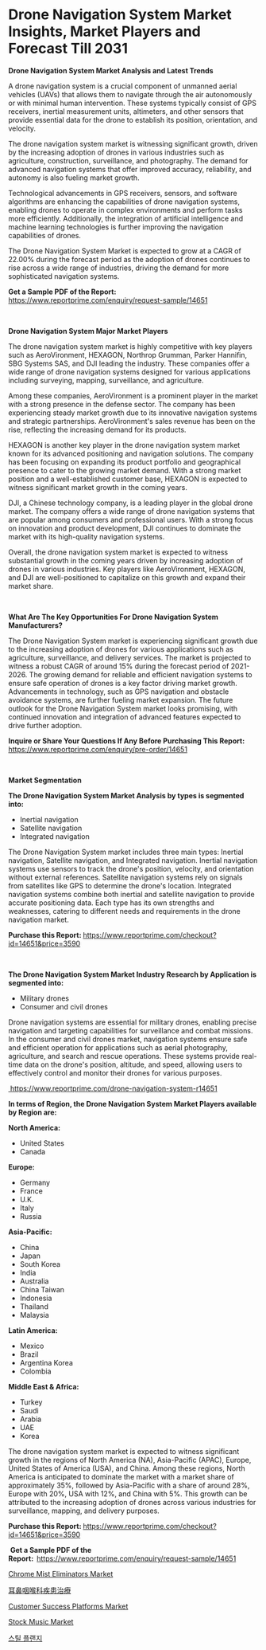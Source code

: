 <p><h1>Drone Navigation System Market Insights, Market Players and Forecast Till 2031</h1></p><p><strong>Drone Navigation System Market Analysis and Latest Trends</strong></p>
<p><p>A drone navigation system is a crucial component of unmanned aerial vehicles (UAVs) that allows them to navigate through the air autonomously or with minimal human intervention. These systems typically consist of GPS receivers, inertial measurement units, altimeters, and other sensors that provide essential data for the drone to establish its position, orientation, and velocity.</p><p>The drone navigation system market is witnessing significant growth, driven by the increasing adoption of drones in various industries such as agriculture, construction, surveillance, and photography. The demand for advanced navigation systems that offer improved accuracy, reliability, and autonomy is also fueling market growth.</p><p>Technological advancements in GPS receivers, sensors, and software algorithms are enhancing the capabilities of drone navigation systems, enabling drones to operate in complex environments and perform tasks more efficiently. Additionally, the integration of artificial intelligence and machine learning technologies is further improving the navigation capabilities of drones.</p><p>The Drone Navigation System Market is expected to grow at a CAGR of 22.00% during the forecast period as the adoption of drones continues to rise across a wide range of industries, driving the demand for more sophisticated navigation systems.</p></p>
<p><strong>Get a Sample PDF of the Report:&nbsp;</strong> <a href="https://www.reportprime.com/enquiry/request-sample/14651">https://www.reportprime.com/enquiry/request-sample/14651</a></p>
<p>&nbsp;</p>
<p><strong>Drone Navigation System Major Market Players</strong></p>
<p><p>The drone navigation system market is highly competitive with key players such as AeroVironment, HEXAGON, Northrop Grumman, Parker Hannifin, SBG Systems SAS, and DJI leading the industry. These companies offer a wide range of drone navigation systems designed for various applications including surveying, mapping, surveillance, and agriculture.</p><p>Among these companies, AeroVironment is a prominent player in the market with a strong presence in the defense sector. The company has been experiencing steady market growth due to its innovative navigation systems and strategic partnerships. AeroVironment's sales revenue has been on the rise, reflecting the increasing demand for its products.</p><p>HEXAGON is another key player in the drone navigation system market known for its advanced positioning and navigation solutions. The company has been focusing on expanding its product portfolio and geographical presence to cater to the growing market demand. With a strong market position and a well-established customer base, HEXAGON is expected to witness significant market growth in the coming years.</p><p>DJI, a Chinese technology company, is a leading player in the global drone market. The company offers a wide range of drone navigation systems that are popular among consumers and professional users. With a strong focus on innovation and product development, DJI continues to dominate the market with its high-quality navigation systems.</p><p>Overall, the drone navigation system market is expected to witness substantial growth in the coming years driven by increasing adoption of drones in various industries. Key players like AeroVironment, HEXAGON, and DJI are well-positioned to capitalize on this growth and expand their market share.</p></p>
<p>&nbsp;</p>
<p><strong>What Are The Key Opportunities For Drone Navigation System Manufacturers?</strong></p>
<p><p>The Drone Navigation System market is experiencing significant growth due to the increasing adoption of drones for various applications such as agriculture, surveillance, and delivery services. The market is projected to witness a robust CAGR of around 15% during the forecast period of 2021-2026. The growing demand for reliable and efficient navigation systems to ensure safe operation of drones is a key factor driving market growth. Advancements in technology, such as GPS navigation and obstacle avoidance systems, are further fueling market expansion. The future outlook for the Drone Navigation System market looks promising, with continued innovation and integration of advanced features expected to drive further adoption.</p></p>
<p><strong>Inquire or Share Your Questions If Any Before Purchasing This Report:</strong> <a href="https://www.reportprime.com/enquiry/pre-order/14651">https://www.reportprime.com/enquiry/pre-order/14651</a></p>
<p>&nbsp;</p>
<p><strong>Market Segmentation</strong></p>
<p><strong>The Drone Navigation System Market Analysis by types is segmented into:</strong></p>
<p><ul><li>Inertial navigation</li><li>Satellite navigation</li><li>Integrated navigation</li></ul></p>
<p><p>The Drone Navigation System market includes three main types: Inertial navigation, Satellite navigation, and Integrated navigation. Inertial navigation systems use sensors to track the drone's position, velocity, and orientation without external references. Satellite navigation systems rely on signals from satellites like GPS to determine the drone's location. Integrated navigation systems combine both inertial and satellite navigation to provide accurate positioning data. Each type has its own strengths and weaknesses, catering to different needs and requirements in the drone navigation market.</p></p>
<p><strong>Purchase this Report:&nbsp;</strong><a href="https://www.reportprime.com/checkout?id=14651&price=3590">https://www.reportprime.com/checkout?id=14651&price=3590</a></p>
<p>&nbsp;</p>
<p><strong>The Drone Navigation System Market Industry Research by Application is segmented into:</strong></p>
<p><ul><li>Military drones</li><li>Consumer and civil drones</li></ul></p>
<p><p>Drone navigation systems are essential for military drones, enabling precise navigation and targeting capabilities for surveillance and combat missions. In the consumer and civil drones market, navigation systems ensure safe and efficient operation for applications such as aerial photography, agriculture, and search and rescue operations. These systems provide real-time data on the drone's position, altitude, and speed, allowing users to effectively control and monitor their drones for various purposes.</p></p>
<p><a href="https://www.reportprime.com/drone-navigation-system-r14651">&nbsp;https://www.reportprime.com/drone-navigation-system-r14651</a></p>
<p><strong>In terms of Region, the Drone Navigation System Market Players available by Region are:</strong></p>
<p>
    <p> <strong> North America: </strong>
        <ul>
            <li>United States</li>
            <li>Canada</li>
        </ul>
        </p> 
    <p> <strong> Europe: </strong>
        <ul>
            <li>Germany</li>
            <li>France</li>
            <li>U.K.</li>
            <li>Italy</li>
            <li>Russia</li>
        </ul>
        </p> 
    <p> <strong> Asia-Pacific: </strong>
        <ul>
            <li>China</li>
            <li>Japan</li>
            <li>South Korea</li>
            <li>India</li>
            <li>Australia</li>
            <li>China Taiwan</li>
            <li>Indonesia</li>
            <li>Thailand</li>
            <li>Malaysia</li>
        </ul>
        </p> 
    <p> <strong> Latin America: </strong>
        <ul>
            <li>Mexico</li>
            <li>Brazil</li>
            <li>Argentina Korea</li>
            <li>Colombia</li>
        </ul>
        </p> 
    <p> <strong> Middle East & Africa: </strong>
        <ul>
            <li>Turkey</li>
            <li>Saudi</li>
            <li>Arabia</li>
            <li>UAE</li>
            <li>Korea</li>
        </ul>
    </p>
    </p>
<p><p>The drone navigation system market is expected to witness significant growth in the regions of North America (NA), Asia-Pacific (APAC), Europe, United States of America (USA), and China. Among these regions, North America is anticipated to dominate the market with a market share of approximately 35%, followed by Asia-Pacific with a share of around 28%, Europe with 20%, USA with 12%, and China with 5%. This growth can be attributed to the increasing adoption of drones across various industries for surveillance, mapping, and delivery purposes.</p></p>
<p><strong>Purchase this Report: </strong><a href="https://www.reportprime.com/checkout?id=14651&price=3590">https://www.reportprime.com/checkout?id=14651&price=3590</a></p>
<p>&nbsp;<strong>Get a Sample PDF of the Report:&nbsp;&nbsp;</strong><a href="https://www.reportprime.com/enquiry/request-sample/14651">https://www.reportprime.com/enquiry/request-sample/14651</a></p>
<p><strong></strong></p>
<p><p><a href="https://medium.com/@rasauncoleman20/chrome-mist-eliminators-market-size-growth-and-industry-analysis-by-market-segmentation-and-ffd5ad0abfff">Chrome Mist Eliminators Market</a></p><p><a href="https://medium.com/@maureenbiologist34/ent%E3%81%AE%E9%9A%9C%E5%AE%B3%E6%B2%BB%E7%99%82%E5%B8%82%E5%A0%B4%E3%81%AE%E5%8B%95%E5%90%91%E3%81%A8%E5%88%86%E6%9E%90-%E5%B0%86%E6%9D%A5%E3%81%AE%E6%88%90%E9%95%B7%E3%81%AE%E6%A9%9F%E4%BC%9A%E3%81%A8%E8%AA%B2%E9%A1%8C-2024%E5%B9%B4-2031%E5%B9%B4-b19cbec65aff">耳鼻咽喉科疾患治療</a></p><p><a href="https://github.com/airdrophunter675/Market-Research-Report-List-1/blob/main/customer-success-platforms-market.md">Customer Success Platforms Market</a></p><p><a href="https://github.com/ayamsauke86/Market-Research-Report-List-1/blob/main/stock-music-market.md">Stock Music Market</a></p><p><a href="https://medium.com/@diannaflatley/%EA%B8%80%EB%A1%9C%EB%B2%8C-%EC%8A%A4%ED%8B%B8-%ED%94%8C%EB%9E%9C%EC%A7%80-%EC%8B%9C%EC%9E%A5-%EB%B6%80%EB%AC%B8-%EC%9C%A0%ED%98%95-%EC%9D%91%EC%9A%A9-%EB%B6%84%EC%95%BC-%EC%8B%9C%EC%9E%A5-%EC%B0%B8%EA%B0%80%EC%9E%90-%EC%A0%84%EB%9E%B5-%EC%A7%80%EC%97%AD-%EC%84%B1%EC%9E%A5-%EC%9D%B8%EC%82%AC%EC%9D%B4%ED%8A%B8-%EB%B0%8F-%EB%AF%B8%EB%9E%98-%EC%A0%84%EB%A7%9D-2024-2031-6c0e1d67e82e">스틸 플랜지</a></p></p>